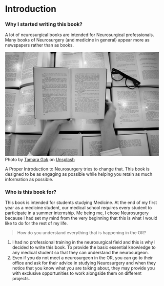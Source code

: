 # Introduction
### Why I started writing this book?
A lot of neurosurgical books are intended for Neurosurgical professionals. Many books of Neurosurgery (and medicine in general) appear more as newspapers rather than as books.

![Books Picture](./images/tamara-gak-8StnO-aqV7o-unsplash.jpg)
Photo by <a href="https://unsplash.com/es/@tamara_photography?utm_source=unsplash&utm_medium=referral&utm_content=creditCopyText">Tamara Gak</a> on <a href="https://unsplash.com/s/photos/book-text?utm_source=unsplash&utm_medium=referral&utm_content=creditCopyText">Unsplash</a>

A Proper Introduction to Neurosurgery tries to change that. This book is designed to be as engaging as possible while helping you retain as much information as possible.

### Who is this book for?
This book is intended for students studying Medicine. At the end of my first year as a medicine student, our medical school requires every student to participate in a summer internship. Me being me, I chose Neurosurgery because I had set my mind from the very beginning that this is what I would like to do for the rest of my life.
>How do you understand everything that is happening in the OR?
1. I had no professional training in the neurosurgical field and this is why I decided to write this book. To provide the basic essential knowledge to any medical student so that they can understand the neurosurgeon.
2. Even if you do not meet a neurosurgeon in the OR, you can go to their office and ask for their advice in studying Neurosurgery and when they notice that you know what you are talking about, they may provide you with exclusive opportunities to work alongside them on different projects.

